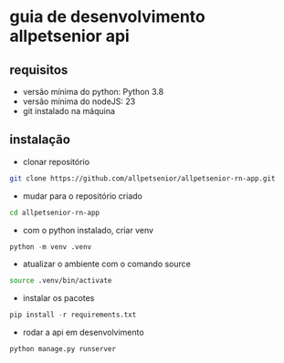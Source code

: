 # guia de desenvolvimento allpetsenior api

## requisitos

- versão mínima do python: Python 3.8
- versão mínima do nodeJS: 23
- git instalado na máquina

## instalação

- clonar repositório
```bash
git clone https://github.com/allpetsenior/allpetsenior-rn-app.git
```

- mudar para o repositório criado
```bash
cd allpetsenior-rn-app
```

- com o python instalado, criar venv 

```python
python -m venv .venv
```

- atualizar o ambiente com o comando source

```bash
source .venv/bin/activate
```

- instalar os pacotes

```python
pip install -r requirements.txt
```

- rodar a api em desenvolvimento

```bash
python manage.py runserver
```

